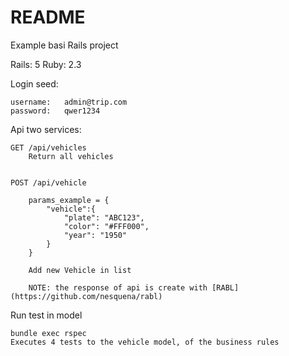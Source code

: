 # README


Example basi Rails project

Rails: 5
Ruby: 2.3

Login seed:

	username: 	admin@trip.com
	password: 	qwer1234

Api two services:

	GET /api/vehicles
		Return all vehicles


	POST /api/vehicle

		params_example = {
		    "vehicle":{
		        "plate": "ABC123",
		        "color": "#FFF000",
		        "year": "1950"
		    }
		}

		Add new Vehicle in list

		NOTE: the response of api is create with [RABL](https://github.com/nesquena/rabl) 

Run test in model
	
	bundle exec rspec
	Executes 4 tests to the vehicle model, of the business rules



